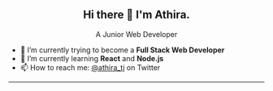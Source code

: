  
<h2 align="center">Hi there 👋 I'm Athira.</h2>
<p align="center">
  A Junior Web Developer
</p>

- 🔭 I’m currently trying to become a **Full Stack Web Developer**
- 🌱 I’m currently learning **React** and **Node.js**
- 📫 How to reach me: [@athira_tj](https://twitter.com/athira_tj) on Twitter

<!--

Here are some ideas to get you started:

- 🔭 I’m currently working on ...
- 🌱 I’m currently learning 
- 🤔 I’m looking for help with ...
- 📫 How to reach me: 
- 😄 Pronouns: ...
- ⚡ Fun fact: ...
-->
-------

<!--START_SECTION:waka-->
<!--END_SECTION:waka-->

